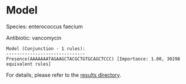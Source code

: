 
# Model

Species: enterococcus faecium

Antibiotic: vancomycin

```
Model (Conjunction - 1 rules):
------------------------------
Presence(AAAAAAATAGAAGCTACGCTGTGCAGCTCCC) [Importance: 1.00, 30298 equivalent rules]

```

For details, please refer to the [results directory](../../../../../results/scm_b/enterococcus%20faecium/vancomycin/repeat_7/).

